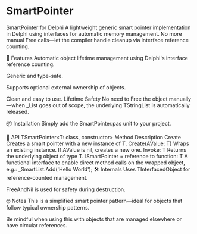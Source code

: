 # SmartPointer
SmartPointer for Delphi
A lightweight generic smart pointer implementation in Delphi using interfaces for automatic memory management.
No more manual Free calls—let the compiler handle cleanup via interface reference counting.

🚀 Features
Automatic object lifetime management using Delphi's interface reference counting.

Generic and type-safe.

Supports optional external ownership of objects.

Clean and easy to use.
 Lifetime Safety
No need to Free the object manually—when _List goes out of scope, the underlying TStringList is automatically released.

📦 Installation
Simply add the SmartPointer.pas unit to your project.

📘 API
TSmartPointer<T: class, constructor>
Method	Description
Create	Creates a smart pointer with a new instance of T.
Create(AValue: T)	Wraps an existing instance. If AValue is nil, creates a new one.
Invoke: T	Returns the underlying object of type T.
ISmartPointer<T> = reference to function: T
A functional interface to enable direct method calls on the wrapped object, e.g.:
_SmartList.Add('Hello World');
🛠 Internals
Uses TInterfacedObject for reference-counted management.

FreeAndNil is used for safety during destruction.

🤓 Notes
This is a simplified smart pointer pattern—ideal for objects that follow typical ownership patterns.

Be mindful when using this with objects that are managed elsewhere or have circular references.

